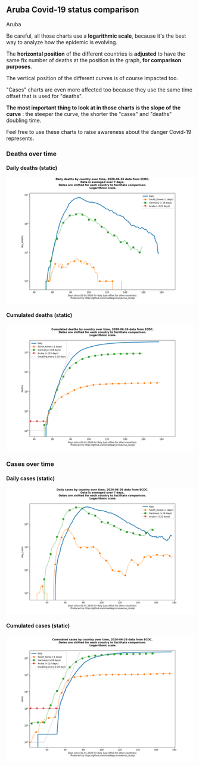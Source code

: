 ## Aruba Covid-19 status comparison 

Aruba



Be careful, all those charts use a **logarithmic scale**, because it's the best way to analyze how the epidemic is evolving.
 
The **horizontal position** of the different countries is **adjusted** to have the same fix number of deaths at the position in the graph, **for comparison purposes**.

The vertical position of the different curves is of course impacted too.

"Cases" charts are even more affected too because they use the same time offset that is used for "deaths".

**The most important thing to look at in those charts is the slope of the curve** : the steeper the curve, the shorter the "cases" and "deaths" doubling time.

Feel free to use these charts to raise awareness about the danger Covid-19 represents. 


 
### Deaths over time
 
#### Daily deaths (static)
![Aruba covid-19 daily deaths static chart](https://raw.githubusercontent.com/madlag/coronavirus_study/master/notebooks/graphs/2020-06-26/countries/Aruba/2020-06-26_Aruba_day_deaths.png "Aruba covid-19 day_deaths static chart")   
 
#### Cumulated deaths (static)
![Aruba covid-19 cumulated deaths static chart](https://raw.githubusercontent.com/madlag/coronavirus_study/master/notebooks/graphs/2020-06-26/countries/Aruba/2020-06-26_Aruba_deaths.png "Aruba covid-19 deaths static chart")   

 
### Cases over time
 
#### Daily cases (static)
![Aruba covid-19 daily cases static chart](https://raw.githubusercontent.com/madlag/coronavirus_study/master/notebooks/graphs/2020-06-26/countries/Aruba/2020-06-26_Aruba_day_cases.png "Aruba covid-19 day_cases static chart")   
 
#### Cumulated cases (static)
![Aruba covid-19 cumulated cases static chart](https://raw.githubusercontent.com/madlag/coronavirus_study/master/notebooks/graphs/2020-06-26/countries/Aruba/2020-06-26_Aruba_cases.png "Aruba covid-19 cases static chart")   

